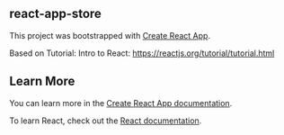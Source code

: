 ## react-app-store

This project was bootstrapped with [Create React App](https://github.com/facebook/create-react-app).

Based on Tutorial: Intro to React: https://reactjs.org/tutorial/tutorial.html

## Learn More

You can learn more in the [Create React App documentation](https://facebook.github.io/create-react-app/docs/getting-started).

To learn React, check out the [React documentation](https://reactjs.org/).
